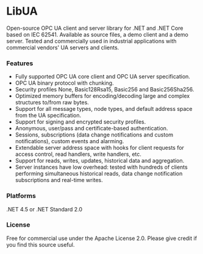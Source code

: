 # LibUA
Open-source OPC UA client and server library for .NET and .NET Core based on IEC 62541. Available as source files, a demo client and a demo server. Tested and commercially used in industrial applications with commercial vendors' UA servers and clients.

### Features
- Fully supported OPC UA core client and OPC UA server specification.
- OPC UA binary protocol with chunking.
- Security profiles None, Basic128Rsa15, Basic256 and Basic256Sha256.
- Optimized memory buffers for encoding/decoding large and complex structures to/from raw bytes.
- Support for all message types, node types, and default address space from the UA specification.
- Support for signing and encrypted security profiles.
- Anonymous, user/pass and certificate-based authentication.
- Sessions, subscriptions (data change notifications and custom notifications), custom events and alarming.
- Extendable server address space with hooks for client requests for access control, read handlers, write handlers, etc.
- Support for reads, writes, updates, historical data and aggregation.
- Server instances have low overhead: tested with hundreds of clients performing simultaneous historical reads, data change notification subscriptions and real-time writes.

### Platforms
.NET 4.5 or .NET Standard 2.0

### License
Free for commercial use under the Apache License 2.0. Please give credit if you find this source useful.
